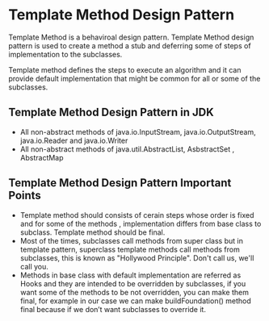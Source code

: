 # Template Method Design Pattern

Template Method is a behaviroal design pattern. Template Method design pattern is used to create a method a stub and
deferring some of steps of implementation to the subclasses.

Template method defines the steps to execute an algorithm and it can provide default implementation that might be common
for all or some of the subclasses.

## Template Method Design Pattern in JDK

- All non-abstract methods of java.io.InputStream, java.io.OutputStream, java.io.Reader and java.io.Writer
- All non-abstract methods of java.util.AbstractList, AsbstractSet , AbstractMap

## Template Method Design Pattern Important Points

- Template method should consists of cerain steps whose order is fixed and for some of the methods , implementation
  differs from base class to subclass. Template method should be final.
- Most of the times, subclasses call methods from super class but in template pattern, superclass template methods call
  methods from subclasses, this is known as "Hollywood Principle".
  Don't call us, we'll call you.
- Methods in base class with default implementation are referred as Hooks and they are intended to be overridden by
  subclasses, if you want some of the methods to be not overridden, you can make them final, for example in our case we
  can make buildFoundation() method final because if we don’t want subclasses to override it.
